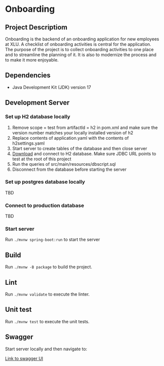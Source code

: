 # Onboarding #

## Project Descriptiom
Onboarding is the backend of an onboarding application for new employees at XLU. 
A checklist of onboarding activities is central for the application. 
The purpose of the project is to collect onboarding activities to one place and to streamline the planning of it. 
It is also to modernize the process and to make it more enjoyable.

## Dependencies ##
* Java Development Kit (JDK) version 17

## Development Server ##

### Set up H2 database locally ###

1. Remove scope = test from artifactId = h2 in pom.xml and 
make sure the version number matches your locally installed version of h2
2. Replace contents of application.yaml with the contents of h2settings.yaml
3. Start server to create tables of the database and then close server
4. [Download](https://www.h2database.com) and connect to H2 database. 
Make sure JDBC URL points to test at the root of this project
5. Run the queries of src/main/resources/dbscript.sql
6. Disconnect from the database before starting the server

### Set up postgres database locally ### 

TBD

### Connect to production database ### 

TBD

### Start server ### 

Run `./mvnw spring-boot:run` to start the server


## Build ##

Run `./mvnw -B package` to build the project.

## Lint ##

Run `./mvnw validate` to execute the linter.

## Unit test ##

Run `./mvnw test` to execute the unit tests.

## Swagger ##

Start server locally and then navigate to:

[Link to swagger UI](http://localhost:8081/swagger-ui/index.html)

